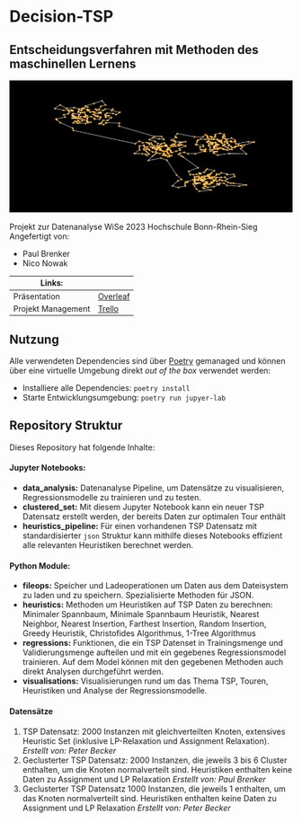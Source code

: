 # Decision-TSP
## Entscheidungsverfahren mit Methoden des maschinellen Lernens

![Javatpoint](images/gh_readme.png)  

Projekt zur Datenanalyse WiSe 2023 Hochschule Bonn-Rhein-Sieg
Angefertigt von:
- Paul Brenker
- Nico Nowak



| Links:       |   |
|--------------|---|
| Präsentation |[Overleaf](https://de.overleaf.com/read/ypcqznfvbzbx#23b2c7)|
| Projekt Management |[Trello](https://trello.com/invite/b/v0lDgIsF/ATTI0190e03796fcfcdd58dd92254aa3f82530527181/decision-tsp)|

## Nutzung
Alle verwendeten Dependencies sind über [Poetry](https://python-poetry.org/) gemanaged und können über eine virtuelle Umgebung direkt _out of the box_ verwendet werden:

- Installiere alle Dependencies: `poetry install` 
- Starte Entwicklungsumgebung: `poetry run jupyer-lab`

## Repository Struktur
Dieses Repository hat folgende Inhalte:
#### Jupyter Notebooks:
- **data_analysis:** Datenanalyse Pipeline, um Datensätze zu visualisieren, Regressionsmodelle zu trainieren und zu testen.
- **clustered_set:** Mit diesem Jupyter Notebook kann ein neuer TSP Datensatz erstellt werden, der bereits Daten zur optimalen Tour enthält
- **heuristics_pipeline:** Für einen vorhandenen TSP Datensatz mit standardisierter `json` Struktur kann mithilfe dieses Notebooks effizient alle relevanten Heuristiken berechnet werden.

#### Python Module:
- **fileops:** Speicher und Ladeoperationen um Daten aus dem Dateisystem zu laden und zu speichern. Spezialisierte Methoden für JSON.
- **heuristics:** Methoden um Heuristiken auf TSP Daten zu berechnen: Minimaler Spannbaum, Minimale Spannbaum Heuristik, Nearest Neighbor, Nearest Insertion, Farthest Insertion, Random Insertion, Greedy Heuristik, Christofides Algorithmus, 1-Tree Algorithmus
- **regressions:** Funktionen, die ein TSP Datenset in Trainingsmenge und Validierungsmenge aufteilen und mit ein gegebenes Regressionsmodel trainieren. Auf dem Model können mit den gegebenen Methoden auch direkt Analysen durchgeführt werden.
- **visualisations:** Visualisierungen rund um das Thema TSP, Touren, Heuristiken und Analyse der Regressionsmodelle.

#### Datensätze
1) TSP Datensatz: 2000 Instanzen mit gleichverteilten Knoten, extensives Heuristic Set (inklusive LP-Relaxation und Assignment Relaxation). _Erstellt von: Peter Becker_
2) Geclusterter TSP Datensatz: 2000 Instanzen, die jeweils 3 bis 6 Cluster enthalten, um die Knoten normalverteilt sind. Heuristiken enthalten keine Daten zu Assignment und LP Relaxation _Erstellt von: Paul Brenker_
3) Geclusterter TSP Datensatz 1000 Instanzen, die jeweils 1 enthalten, um das Knoten normalverteilt sind. Heuristiken enthalten keine Daten zu Assignment und LP Relaxation _Erstellt von: Peter Becker_
